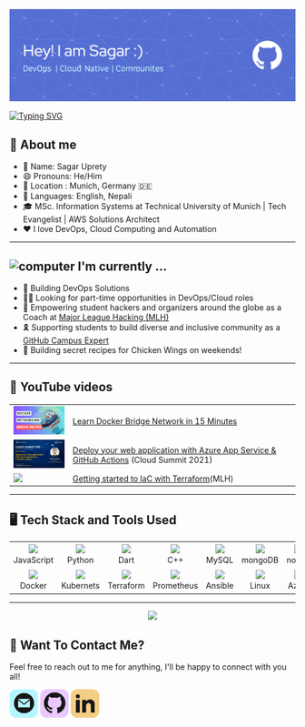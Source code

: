 ![Header](./assets/github-header-image.png)

[![Typing SVG](https://readme-typing-svg.demolab.com/?lines=Welcome+to+my+Profile!;Diving+into+DevOps+and+Cloud;Loves+Hackathons&font=Fira%20Code&center=true&width=440&height=45&color=556ED2&vCenter=true&size=22)](https://git.io/typing-svg)

<h2> 🤘 About me </h2>

<ul>
<li> 👤 Name: Sagar Uprety </li>
<li> 😄 Pronouns: He/Him </li>
<li> 📌 Location : Munich, Germany 🇩🇪 </li>
<li> 📢 Languages: English, Nepali
<li> 🎓 MSc. Information Systems at Technical University of Munich | Tech Evangelist | AWS Solutions Architect </li>
<li> ❤️ I love DevOps, Cloud Computing and Automation </li>
</ul>

--- 
<h2 ><img src="https://thumbs.gfycat.com/ScaryCreamyGlobefish.webp" alt="computer" width="65" height="60"> I'm currently ...</h2>

- 🔭 Building DevOps Solutions
- 🧑‍💻 Looking for part-time opportunities in DevOps/Cloud roles
- 🥳 Empowering student hackers and organizers around the globe as a Coach at [Major League Hacking (MLH)](https://mlh.io/)
- 🎗️ Supporting students to build diverse and inclusive community as a [GitHub Campus Expert](https://education.github.com/experts)
- 🍗 Building secret recipes for Chicken Wings on weekends!

---

<h2 > 🎥 YouTube videos </h2>

<table>
<!-- YOUTUBE-VIDEOS-LIST:START -->
<tr><td><a href="https://www.youtube.com/watch?v=jCJAiOSuOkg"><img width="150px" src="./assets/yt-3.png"></a></td>
<td><a href="https://www.youtube.com/watch?v=jCJAiOSuOkg">Learn Docker Bridge Network in 15 Minutes
</a> <br/></td></tr>
<tr><td><a href="https://www.youtube.com/watch?v=PoL1lDrZ6hE&list=PLLrYSkpcHmySGiEeS5tDsIUDW8zG6myBa"><img width="150px" src="./assets/yt-1.jpeg"></a></td>
<td><a href="https://www.youtube.com/watch?v=PoL1lDrZ6hE&list=PLLrYSkpcHmySGiEeS5tDsIUDW8zG6myBa">Deploy your web application with Azure App Service & GitHub Actions</a> (Cloud Summit 2021)<br/></td></tr>
<tr><td><a href="https://www.youtube.com/watch?v=fG5BL7Uisag"><img width="140px" src="./assets/yt-4.jpeg"></a></td>
<td><a href="https://www.youtube.com/watch?v=fG5BL7Uisag">Getting started to IaC with Terraform</a>(MLH)<br/></td></tr>
<!-- YOUTUBE-VIDEOS-LIST:END -->
</table>

---

<h2>🖥️ Tech Stack and Tools Used</h2>

<table>
<tr>
    <td align="center"  width="96" height="40">
        <img src="https://cdn.jsdelivr.net/gh/devicons/devicon/icons/javascript/javascript-original.svg" />
    <br>JavaScript
    </td>
    <td align="center"  width="96"height="40" >
            <img src="https://cdn.jsdelivr.net/gh/devicons/devicon/icons/python/python-original.svg" />
    <br>Python
    </td>
    <td align="center"  width="96" height="40">
            <img src="https://cdn.jsdelivr.net/gh/devicons/devicon/icons/dart/dart-original.svg" />
    <br>Dart
    </td>
    <td align="center"  width="96" height="40">
            <img src="https://cdn.jsdelivr.net/gh/devicons/devicon/icons/cplusplus/cplusplus-original.svg" />
    <br>C++
    </td>
    </td>
    <td align="center" width="96" height="40">
            <img src="https://cdn.jsdelivr.net/gh/devicons/devicon/icons/mysql/mysql-original.svg" />
    <br>MySQL
    </td>
    <td align="center" width="96" height="40">
            <img src="https://cdn.jsdelivr.net/gh/devicons/devicon/icons/mongodb/mongodb-original.svg" />
    <br>mongoDB
    </td>
    <td align="center" width="96" height="40">
            <img src="https://cdn.jsdelivr.net/gh/devicons/devicon/icons/nodejs/nodejs-original.svg" />
    <br>nodejs
    </td>
    </td>
    <td align="center"  width="96" height="40">
            <img src="https://cdn.jsdelivr.net/gh/devicons/devicon/icons/git/git-original.svg" />
    <br>Git
    <td align="center"  width="96" height="40">
            <img src="https://cdn.jsdelivr.net/gh/devicons/devicon/icons/github/github-original.svg" />
    <br>GitHub
    </td>
    <td align="center"  width="96" height="40">
            <img src="https://cdn.jsdelivr.net/gh/devicons/devicon/icons/figma/figma-original.svg" />
    <br>Figma
    </td>
    
</tr>
<tr>
    <td align="center" width="96" height="40">
            <img src="https://cdn.jsdelivr.net/gh/devicons/devicon/icons/docker/docker-original.svg" />
    <br>Docker
    </td>
    <td align="center" width="96" height="40">
            <img src="https://cdn.jsdelivr.net/gh/devicons/devicon/icons/kubernetes/kubernetes-plain.svg" />
    <br>Kubernets
    </td>
    <td align="center" width="96" height="40">
            <img src="https://cdn.jsdelivr.net/gh/devicons/devicon/icons/terraform/terraform-original.svg" />
    <br>Terraform
    </td>
    <td align="center" width="96" height="40">
            <img src="https://cdn.jsdelivr.net/gh/devicons/devicon/icons/prometheus/prometheus-original.svg" />
    <br>Prometheus
    </td>
    <td align="center" width="96" height="40">
            <img src="https://cdn.jsdelivr.net/gh/devicons/devicon/icons/ansible/ansible-original.svg" />
    <br>Ansible
    </td>
    <td align="center" width="96" height="40">
            <img src="https://cdn.jsdelivr.net/gh/devicons/devicon/icons/linux/linux-original.svg" />
    <br>Linux
    </td>
    <td align="center" width="96" height="40">
            <img src="https://cdn.jsdelivr.net/gh/devicons/devicon/icons/azure/azure-original.svg" />
    <br>Azure
    </td>
      <td align="center" width="96" height="40">
            <img src="https://cdn.jsdelivr.net/gh/devicons/devicon/icons/amazonwebservices/amazonwebservices-original.svg" />
    <br>AWS
    </td>
      <td align="center" width="96" height="40">
            <img src="https://cdn.jsdelivr.net/gh/devicons/devicon/icons/heroku/heroku-original.svg" />
    <br>Linode
    </td>
    <td align="center" width="96" height="40">
            <img src="https://cdn.jsdelivr.net/gh/devicons/devicon/icons/vscode/vscode-original.svg" />
    <br>VsCode
    </td>
</table>

---
<p align="center">
<a href="https://github.com/sagar-uprety">
  <img height="180em" src="https://github-readme-stats-eight-theta.vercel.app/api?username=sagar-uprety&show_icons=true&theme=algolia&include_all_commits=true&count_private=true&hide=issues"/>
</a>
</p>

<h2 >  💬 Want To Contact Me? </h2>

Feel free to reach out to me for anything, I'll be happy to connect with you all!

<p>
  <a href="mailto:sagarupreti100@gmail.com" alt="Mail"><img height='50' src="./assets/mail.png"></a>
   <a href="https://www.github.com/sagar-uprety" alt="Mail"><img height='50' src="./assets/github.png"></a>
  <a href="https://www.linkedin.com/in/sagar-uprety/" alt="Linkedin"><img height='50' src="./assets/linkedin.png"></a>
</p>
